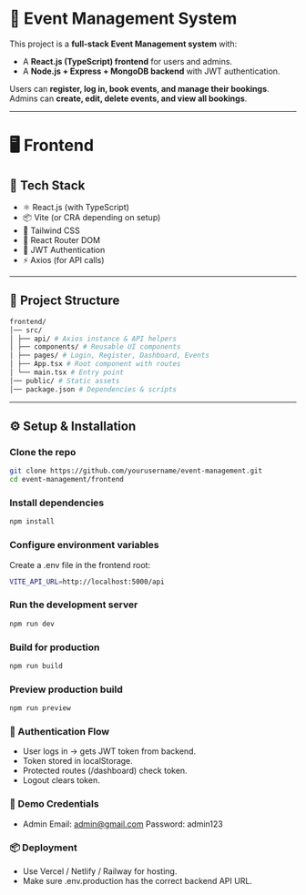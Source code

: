 # 🎉 Event Management System

This project is a **full-stack Event Management system** with:
- A **React.js (TypeScript) frontend** for users and admins.
- A **Node.js + Express + MongoDB backend** with JWT authentication.

Users can **register, log in, book events, and manage their bookings**.  
Admins can **create, edit, delete events, and view all bookings**.

---

# 🖥️ Frontend

## 🚀 Tech Stack
- ⚛️ React.js (with TypeScript)
- 📦 Vite (or CRA depending on setup)
- 🎨 Tailwind CSS
- 🔄 React Router DOM
- 🔑 JWT Authentication
- ⚡ Axios (for API calls)

---

## 📂 Project Structure
```bash
frontend/
│── src/
│ ├── api/ # Axios instance & API helpers
│ ├── components/ # Reusable UI components
│ ├── pages/ # Login, Register, Dashboard, Events
│ ├── App.tsx # Root component with routes
│ └── main.tsx # Entry point
│── public/ # Static assets
│── package.json # Dependencies & scripts
```

---

## ⚙️ Setup & Installation

### Clone the repo
```bash
git clone https://github.com/yourusername/event-management.git
cd event-management/frontend
```

### Install dependencies
```bash
npm install
```
### Configure environment variables
Create a .env file in the frontend root:
```bash
VITE_API_URL=http://localhost:5000/api
```

### Run the development server
```bash
npm run dev
```

### Build for production
```bash
npm run build
```
### Preview production build
```bash
npm run preview
```

### 🔑 Authentication Flow
- User logs in → gets JWT token from backend.
- Token stored in localStorage.
- Protected routes (/dashboard) check token.
- Logout clears token.

### 📸 Demo Credentials
- Admin
Email: admin@gmail.com
Password: admin123

### 📦 Deployment
- Use Vercel / Netlify / Railway for hosting.
- Make sure .env.production has the correct backend API URL.


